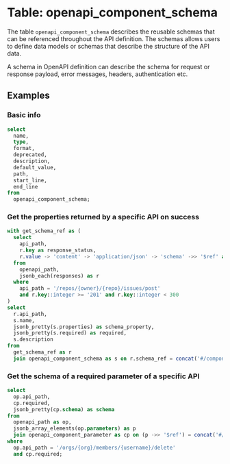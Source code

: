 # Table: openapi_component_schema

The table `openapi_component_schema` describes the reusable schemas that can be referenced throughout the API definition. The schemas allows users to define data models or schemas that describe the structure of the API data.

A schema in OpenAPI definition can describe the schema for request or response payload, error messages, headers, authentication etc.

## Examples

### Basic info

```sql
select
  name,
  type,
  format,
  deprecated,
  description,
  default_value,
  path,
  start_line,
  end_line
from
  openapi_component_schema;
```

### Get the properties returned by a specific API on success

```sql
with get_schema_ref as (
  select
    api_path,
    r.key as response_status,
    r.value -> 'content' -> 'application/json' -> 'schema' ->> '$ref' as schema_ref
  from
    openapi_path,
    jsonb_each(responses) as r
  where
    api_path = '/repos/{owner}/{repo}/issues/post'
    and r.key::integer >= '201' and r.key::integer < 300
)
select
  r.api_path,
  s.name,
  jsonb_pretty(s.properties) as schema_property,
  jsonb_pretty(s.required) as required,
  s.description
from
  get_schema_ref as r
  join openapi_component_schema as s on r.schema_ref = concat('#/components/schemas/', s.name);
```

### Get the schema of a required parameter of a specific API

```sql
select
  op.api_path,
  cp.required,
  jsonb_pretty(cp.schema) as schema
from
  openapi_path as op,
  jsonb_array_elements(op.parameters) as p
  join openapi_component_parameter as cp on (p ->> '$ref') = concat('#/components/parameters/', cp.name)
where
  op.api_path = '/orgs/{org}/members/{username}/delete'
  and cp.required;
```
